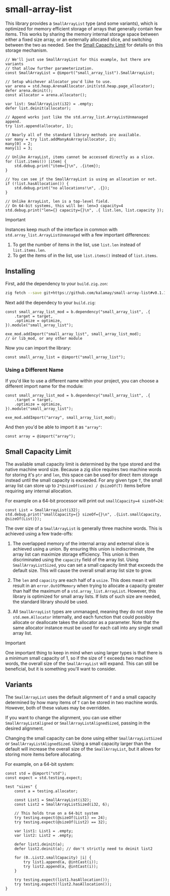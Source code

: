 # small-array-list

This library provides a `SmallArrayList` type (and some variants), which is
optimized for memory efficient storage of arrays that generally contain few
items. This works by sharing the memory internal storage space between either
a fixed size array, or an externally allocated slice, and switching between
the two as needed. See the [Small Capacity Limit](#small-capacity-limit) for
details on this storage mechanism.

```zig
// We'll just use SmallArrayList for this example, but there are variants
// that allow further parameterization.
const SmallArrayList = @import("small_array_list").SmallArrayList;

// Setup whichever allocator you'd like to use.
var arena = std.heap.ArenaAllocator.init(std.heap.page_allocator);
defer arena.deinit();
const allocator = arena.allocator();

var list: SmallArrayList(i32) = .empty;
defer list.deinit(allocator);

// Append works just like the std.array_list.ArrayListUnmanaged append.
try list.append(allocator, 1);

// Nearly all of the standard library methods are available.
var many = try list.addManyAsArray(allocator, 2);
many[0] = 2;
many[1] = 3;

// Unlike ArrayList, items cannot be accessed directly as a slice.
for (list.items()) |item| {
    std.debug.print("item={}\n", .{item});
}

// You can see if the SmallArrayList is using an allocation or not.
if (!list.hasAllocation()) {
    std.debug.print("no allocations!\n", .{});
}

// Unlike ArrayList, len is a top-level field.
// On 64-bit systems, this will be: len=3 capacity=4
std.debug.print("len={} capacity={}\n", .{ list.len, list.capacity });
```

> [!IMPORTANT]
> Instances keep much of the interface in common with `std.array_list.ArrayListUnmanaged`
> with a few important differences:
>
> 1. To get the number of items in the list, use `list.len` instead of `list.items.len`.
> 1. To get the items of in the list, use `list.items()` instead of `list.items`.

## Installing

First, add the dependency to your `build.zig.zon`:

```sh
zig fetch --save git+https://github.com/kalamay/small-array-list#v0.1.1
```

Next add the dependecy to your `build.zig`:

```zig
const small_array_list_mod = b.dependency("small_array_list", .{
    .target = target,
    .optimize = optimize,
}).module("small_array_list");

exe_mod.addImport("small_array_list", small_array_list_mod);
// or lib_mod, or any other module
```

Now you can import the library:

```zig
const small_array_list = @import("small_array_list");
```

### Using a Different Name

If you'd like to use a different name within your project, you can choose a
different import name for the module:

```zig
const small_array_list_mod = b.dependency("small_array_list", .{
    .target = target,
    .optimize = optimize,
}).module("small_array_list");

exe_mod.addImport("array", small_array_list_mod);
```

And then you'd be able to import it as `"array"`:

```zig
const array = @import("array");
```

## Small Capacity Limit

The available small capacity limit is determined by the type stored and the
native machine word size. Because a zig slice requires two machine words for
storing it's `ptr` and `len`, this space can be used for direct item storage
instead until the small capacity is exceeded. For any given type `T`, the
small array list can store up to `2*@sizeOf(usize) / @sizeOf(T)` items before
requiring any internal allocation. 

For example on a 64-bit processor will print out `smallCapacity=4 sizeOf=24`:

```zig
const List = SmallArrayList(i32);
std.debug.print("smallCapacity={} sizeOf={}\n", .{List.smallCapacity, @sizeOf(List)});
```

The over size of a `SmallArrayList` is generally three machine words. This is
achieved using a few trade-offs:

1. The overlapped memory of the internal array and external slice is achieved
using a union. By ensuring this union is indiscriminate, the array list can
maximize storage efficiency. This union is then discriminated using the
`capacity` field of the array list. Using `SmallArrayListSized`, you can set
a small capacity limit that exceeds the default size. This will cause the
overall small array list size to grow.

2. The `len` and `capacity` are each half of a `usize`. This does mean it will result
in an `error.OutOfMemory` when trying to allocate a capacity greater than
half the maximum of a `std.array_list.ArrayList`. However, this library is
optimized for small array lists. If lists of such size are needed, the standard
library should be used.

3. All `SmallArrayList` types are unmanaged, meaning they do not store the
`std.mem.Allocator` internally, and each function that could possibly allocate
or deallocate takes the allocator as a parameter. Note that the same allocator
instance must be used for each call into any single small array list.

> [!IMPORTANT]
> One important thing to keep in mind when using larger types is that there is
> a minimum small capacity of 1, so if the size of `T` exceeds two machine words,
> the overall size of the `SmallArrayList` will expand. This can still be
> beneficial, but it is something you'll want to consider.

## Variants

The `SmallArrayList` uses the default alignment of `T` and a small capacity
determined by how many items of `T` can be stored in two machine words. However,
both of these values may be overridden.

If you want to change the alignment, you can use either `SmallArrayListAligned`
or `SmallArrayListAlignedSized`, passing in the desired alignment.

Changing the small capacity can be done using either `SmallArrayListSized` or
`SmallArrayListAlignedSized`. Using a small capacity larger than the default
will increase the overall size of the `SmallArrayList`, but it allows for
storing more items before allocating.

For example, on a 64-bit system:

```zig
const std = @import("std");
const expect = std.testing.expect;

test "sizes" {
    const a = testing.allocator;

    const List1 = SmallArrayList(i32);
    const List2 = SmallArrayListSized(i32, 6);

    // This holds true on a 64-bit system
    try testing.expect(@sizeOf(List1) == 24);
    try testing.expect(@sizeOf(List2) == 32);

    var list1: List1 = .empty;
    var list2: List2 = .empty;

    defer list1.deinit(a);
    defer list2.deinit(a); // don't strictly need to deinit list2

    for (0..List2.smallCapacity) |i| {
        try list1.append(a, @intCast(i));
        try list2.append(a, @intCast(i));
    }

    try testing.expect(list1.hasAllocation());
    try testing.expect(!list2.hasAllocation());
}
```
